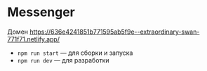 # Messenger
Домен 
https://636e4241851b771595ab5f9e--extraordinary-swan-771f71.netlify.app/

- `npm run start` — для сборки и запуска
- `npm run dev` — для разработки


